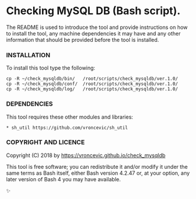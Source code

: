 # Checking MySQL DB (Bash script).

The README is used to introduce the tool and provide instructions on
how to install the tool, any machine dependencies it may have and any
other information that should be provided before the tool is installed.

### INSTALLATION

To install this tool type the following:

```
cp -R ~/check_mysqldb/bin/   /root/scripts/check_mysqldb/ver.1.0/
cp -R ~/check_mysqldb/conf/  /root/scripts/check_mysqldb/ver.1.0/
cp -R ~/check_mysqldb/log/   /root/scripts/check_mysqldb/ver.1.0/
```

### DEPENDENCIES

This tool requires these other modules and libraries:

	* sh_util https://github.com/vroncevic/sh_util

### COPYRIGHT AND LICENCE

Copyright (C) 2018 by https://vroncevic.github.io/check_mysqldb

This tool is free software; you can redistribute it and/or modify
it under the same terms as Bash itself, either Bash version 4.2.47 or,
at your option, any later version of Bash 4 you may have available.

:sparkles:
